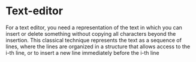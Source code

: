 Text-editor
============

For a text editor, you need a representation of the text in which you can insert or delete something without copying all characters beyond the insertion. This classical technique represents the text as a sequence of lines, where the lines are organized in a structure that  allows access to the i-th line, or to insert a new line immediately before the i-th line